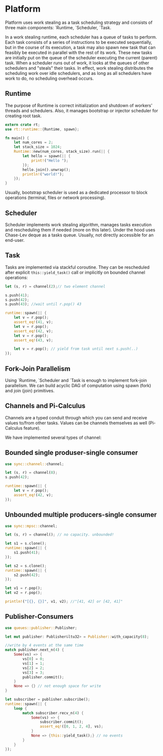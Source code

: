 # Platform

Platform uses work stealing as a task scheduling strategy and consists of three main components: \`Runtime, \`Scheduler, \`Task.

In a work stealing runtime, each scheduler has a queue of tasks to perform. Each task consists of a series of instructions to be executed sequentially, but in the course of its execution, a task may also spawn new task that can feasibly be executed in parallel with the rest of its work. These new tasks are initially put on the queue of the scheduler executing the current (parent) task. When a scheduler runs out of work, it looks at the queues of other schedulers and "steals" their tasks. In effect, work stealing distributes the scheduling work over idle schedulers, and as long as all schedulers have work to do, no scheduling overhead occurs.

## Runtime

The purpose of Runtime is correct initialization and shutdown of workers' threads and schedulers. Also, it manages bootstrap or injector scheduler for creating root task.

```Rust
extern crate rt;
use rt::runtime::{Runtime, spawn};

fn main() {
    let num_cores = 2;
    let stack_size = 1024;
    Runtime::new(num_cores, stack_size).run(|| {
        let hello = spawn(|| {
            print!("Hello ");
        });
        hello.join().unwrap();
        println!("world!");
    });
}
```

Usually, bootstrap scheduler is used as a dedicated processor to block operations (terminal, files or network processing).

## Scheduler

Scheduler implements work stealing algorithm, manages tasks execution and rescheduling them if needed (more on this later). Under the hood uses Chase-Lev deque as a tasks queue.
Usually, not directly accessible for an end-user.

## Task

Tasks are implemented via stackful coroutine. They can be rescheduled after explicit `this::yield_task()` call or implicitly on bounded channel operations:

```Rust
let (s, r) = channel(2);// two element channel

s.push(41);
s.push(42);
s.push(43); //wait until r.pop() 43

runtime::spawn(|| {
    let v = r.pop();
    assert_eq!(41, v);
    let v = r.pop();
    assert_eq!(42, v);
    let v = r.pop();
    assert_eq!(43, v);

    let v = r.pop(); // yield from task until next s.push(..)
});
```

## Fork-Join Parallelism

Using \`Runtime, \`Scheduler and \`Task is enough to implement fork-join parallelism. We can build acyclic DAG of computation using spawn (fork) and join (join) primitives.

## Channels and Pi-Calculus

Channels are a typed conduit through which you can send and receive vаlues to/from other tasks. Vаlues can be channels themselves as well (Pi-Calculus feature).

We have implemented several types of channel:

## Bounded single produser-single consumer

```Rust
use sync::channel::channel;

let (s, r) = channel(8);
s.push(42);

runtime::spawn(|| {
    let v = r.pop();
    assert_eq!(42, v);
});
```

## Unbounded multiple producers-single consumer

```Rust
use sync::mpsc::channel;

let (s, r) = channel(); // no capacity. unbounded!

let s1 = s.clone();
runtime::spawn(|| {
    s1.push(41);
});

let s2 = s.clone();
runtime::spawn(|| {
    s2.push(42);
});

let v1 = r.pop();
let v2 = r.pop();

println!("[{}, {}]", v1, v2); //"[41, 42] or [42, 41]"
```

## Publisher-Consumers

```Rust
use queues::publisher::Publisher;

let mut publisher: Publisher&ltu32> = Publisher::with_capacity(8);

//write by 4 events at the same time
match publisher.next_n(4) {
    Some(vs) => {
        vs[0] = 0;
        vs[1] = 1;
        vs[2] = 2;
        vs[3] = 3;
        publisher.commit();
    }
    None => {} // not enough space for write
}

let subscriber = publisher.subscribe();
runtime::spawn(|| {
    loop {
        match subscriber.recv_n(4) {
            Some(vs) => {
                subscriber.commit();
                assert_eq!([0, 1, 2, 4], vs);
            }
            None => {this::yield_task();} // no events
        }
    }
});

```

